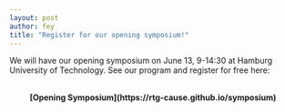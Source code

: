 ```yaml
---
layout: post
author: fey
title: "Register for our opening symposium!"
---
```


We will have our opening symposium on June 13, 9-14:30 at Hamburg University of Technology.
See our program and register for free here:
<br>
<br>
<b>
<center>[Opening Symposium](https://rtg-cause.github.io/symposium)</center>
</b>
